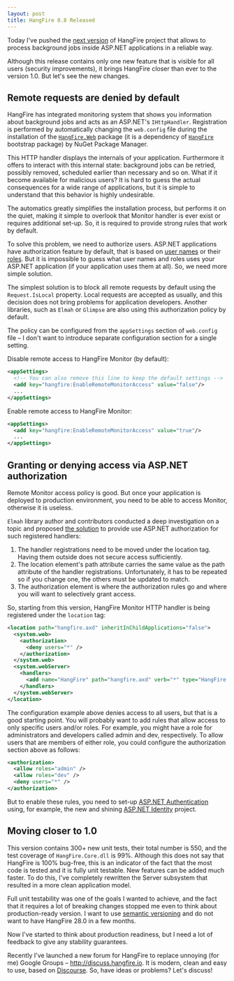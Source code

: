 ```yaml
---
layout: post
title: HangFire 0.8 Released
---
```


Today I've pushed the [next version](https://github.com/odinserj/HangFire/releases/tag/v0.8) of HangFire project that allows to process background jobs inside ASP.NET applications in a reliable way.

Although this release contains only one new feature that is visible for all users (security improvements), it brings HangFire closer than ever to the version 1.0. But let's see the new changes.

## Remote requests are denied by default

HangFire has integrated monitoring system that shows you information about background jobs and acts as an ASP.NET's `IHttpHandler`. Registration is performed by automatically changing the `web.config` file during the installation of the [`HangFire.Web`](https://www.nuget.org/packages/HangFire.Web/) package (it is a dependency of [`HangFire`](https://www.nuget.org/packages/HangFire/) bootstrap package) by NuGet Package Manager.

This HTTP handler displays the internals of your application. Furthermore it offers to interact with this internal state: background jobs can be retried, possibly removed, scheduled earlier than necessary and so on. What if it become available for malicious users? It is hard to guess the actual consequences for a wide range of applications, but it is simple to understand that this behavior is highly undesirable.

The automatics greatly simplifies the installation process, but performs it on the quiet, making it simple to overlook that Monitor handler is ever exist or requires additional set-up. So, it is required to provide strong rules that work by default.

To solve this problem, we need to authorize users. ASP.NET applications have authorization feature by default, that is based on [user names](http://msdn.microsoft.com/en-US/library/eeyk640h.aspx) or their [roles](http://msdn.microsoft.com/en-us/library/5k850zwb.aspx). But it is impossible to guess what user names and roles uses your ASP.NET application (if your application uses them at all). So, we need more simple solution.

The simplest solution is to block all remote requests by default using the `Request.IsLocal` property. Local requests are accepted as usually, and this decision does not bring problems for application developers. Another libraries, such as `Elmah` or `Glimpse` are also using this authorization policy by default.

The policy can be configured from the `appSettings` section of `web.config` file – I don't want to introduce separate configuration section for a single setting.

Disable remote access to HangFire Monitor (by default):

```xml
<appSettings>
  <!-- You can also remove this line to keep the default settings -->
  <add key="hangfire:EnableRemoteMonitorAccess" value="false"/>
  ...
</appSettings>
```

Enable remote access to HangFire Monitor:

```xml
<appSettings>
  <add key="hangfire:EnableRemoteMonitorAccess" value="true"/>
  ...
</appSettings>
```

## Granting or denying access via ASP.NET authorization

Remote Monitor access policy is good. But once your application is deployed to production environment, you need to be able to access Monitor, otherwise it is useless.

`Elmah` library author and contributors conducted a deep investigation on a topic and proposed [the solution](https://code.google.com/p/elmah/wiki/SecuringErrorLogPages) to provide use ASP.NET authorization for such registered handlers:

1. The handler registrations need to be moved under the location tag. Having them outside does not secure access sufficiently.
2. The location element's path attribute carries the same value as the path attribute of the handler registrations. Unfortunately, it has to be repeated so if you change one, the others must be updated to match.
3. The authorization element is where the authorization rules go and where you will want to selectively grant access.

So, starting from this version, HangFire Monitor HTTP handler is being registered under the `location` tag:

```xml
<location path="hangfire.axd" inheritInChildApplications="false">
  <system.web>
    <authorization>
      <deny users="*" />  
    </authorization>
  </system.web>
  <system.webServer>
    <handlers>
      <add name="HangFire" path="hangfire.axd" verb="*" type="HangFire.Web.HangFirePageFactory, HangFire.Web" />
    </handlers>
  </system.webServer>
</location>
```

The configuration example above denies access to all users, but that is a good starting point. You will probably want to add rules that allow access to only specific users and/or roles. For example, you might have a role for administrators and developers called admin and dev, respectively. To allow users that are members of either role, you could configure the authorization section above as follows:

```xml
<authorization>  
  <allow roles="admin" />  
  <allow roles="dev" />  
  <deny users="*" />  
</authorization>
```

But to enable these rules, you need to set-up [ASP.NET Authentication](http://msdn.microsoft.com/en-us/library/vstudio/eeyk640h.aspx) using, for example, the new and shining [ASP.NET Identity](http://www.asp.net/identity) project.

## Moving closer to 1.0

This version contains 300+ new unit tests, their total number is 550, and the test coverage of `HangFire.Core.dll` is 99%. Although this does not say that HangFire is 100% bug-free, this is an indicator of the fact that the most code is tested and it is fully unit testable. New features can be added much faster. To do this, I've completely rewritten the Server subsystem that resulted in a more clean application model.

Full unit testability was one of the goals I wanted to achieve, and the fact that it requires a lot of breaking changes stopped me even to think about production-ready version. I want to use [semantic versioning](http://semver.org) and do not want to have HangFire 28.0 in a few months.

Now I've started to think about production readiness, but I need a lot of feedback to give any stability guarantees. 

Recently I've launched a new forum for HangFire to replace unnoying (for me) Google Groups – http://discuss.hangfire.io. It is modern, clean and easy to use, based on [Discourse](http://www.discourse.org). So, have ideas or problems? Let's discuss!